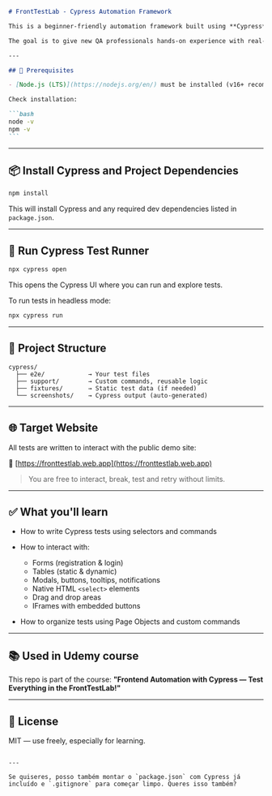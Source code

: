````markdown
# FrontTestLab - Cypress Automation Framework

This is a beginner-friendly automation framework built using **Cypress**, designed specifically for UI interaction practice on the [FrontTestLab](https://fronttestlab.web.app) playground.

The goal is to give new QA professionals hands-on experience with real-world frontend elements in a controlled environment.

---

## 🚀 Prerequisites

- [Node.js (LTS)](https://nodejs.org/en/) must be installed (v16+ recommended)

Check installation:

```bash
node -v
npm -v
```
````

---

## 📦 Install Cypress and Project Dependencies

```bash
npm install
```

This will install Cypress and any required dev dependencies listed in `package.json`.

---

## 🧪 Run Cypress Test Runner

```bash
npx cypress open
```

This opens the Cypress UI where you can run and explore tests.

To run tests in headless mode:

```bash
npx cypress run
```

---

## 📁 Project Structure

```
cypress/
  ├── e2e/            → Your test files
  ├── support/        → Custom commands, reusable logic
  ├── fixtures/       → Static test data (if needed)
  └── screenshots/    → Cypress output (auto-generated)
```

---

## 🌐 Target Website

All tests are written to interact with the public demo site:

🔗 [https://fronttestlab.web.app](https://fronttestlab.web.app)

> You are free to interact, break, test and retry without limits.

---

## ✅ What you'll learn

- How to write Cypress tests using selectors and commands
- How to interact with:

  - Forms (registration & login)
  - Tables (static & dynamic)
  - Modals, buttons, tooltips, notifications
  - Native HTML `<select>` elements
  - Drag and drop areas
  - IFrames with embedded buttons

- How to organize tests using Page Objects and custom commands

---

## 📚 Used in Udemy course

This repo is part of the course:
**"Frontend Automation with Cypress — Test Everything in the FrontTestLab!"**

---

## 🤝 License

MIT — use freely, especially for learning.

```

---

Se quiseres, posso também montar o `package.json` com Cypress já incluído e `.gitignore` para começar limpo. Queres isso também?
```

```

```
